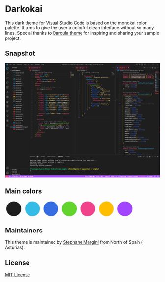 # Darkokai


This dark theme for [Visual Studio Code](http://code.visualstudio.com) is based on the monokai color palette. It aims to give the user a colorful clean interface without so many lines.
Special thanks to [Darcula theme](https://draculatheme.com/) for inspiring and sharing your sample project.

## Snapshot

![code samples](./assets/screenshot.png)


## Main colors

<span style="background:#1e1e1e;" class="color" >&shy;</span> 
<span style="background:#35bce6;" class="color" >&shy;</span>
<span style="background:#376de2;" class="color" >&shy;</span>
<span style="background:#62d42d;" class="color" >&shy;</span> 
<span style="background:#f1438c;" class="color" >&shy;</span>
<span style="background:#ffbf00;" class="color" >&shy;</span>
<span style="background:#a245ff;" class="color" >&shy;</span>


## Maintainers

This theme is maintained by [Stephane Margini](https://www.linkedin.com/in/stephane-margini/) from North of Spain ( Asturias).

## License

[MIT License](./LICENSE)

<style>
    .color{       
        height: 3rem;  
        width: 3rem;
        display:inline-block; 
        border: .1px solid #e5e5e5;
        border-radius:50%;
        margin: .2rem
    }
</style>